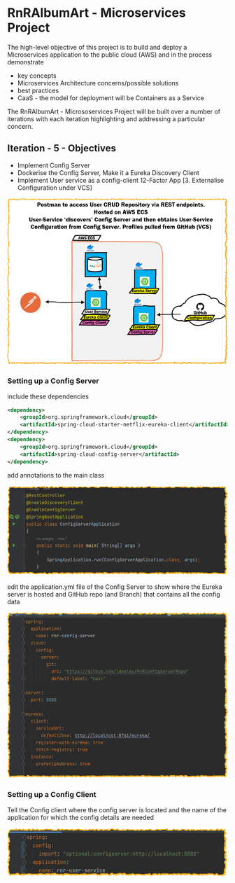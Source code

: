# RnRAlbumArt - Microservices Project

The high-level objective of this project is to build and deploy a Microservices application to the public cloud (AWS) and in the process demonstrate
* key concepts
* Microservices Architecture concerns/possible solutions
* best practices
* CaaS - the model for deployment will be Containers as a Service


The RnRAlbumArt - Micrososervices Project will be built over a number of iterations with each iteration highlighting and addressing a particular concern.

## Iteration  - 5 - Objectives

* Implement Config Server
* Dockerise the Config Server, Make it a Eureka Discovery Client
* Implement User service as a config-client 12-Factor App [3. Externalise Configuration under VCS]

![](Images/config%20and%20git.png)

### Setting up a Config Server

include these dependencies

```xml
<dependency>
    <groupId>org.springframework.cloud</groupId>
    <artifactId>spring-cloud-starter-netflix-eureka-client</artifactId>
</dependency>
<dependency>
    <groupId>org.springframework.cloud</groupId>
    <artifactId>spring-cloud-config-server</artifactId>
</dependency>
```

add annotations to the main class

![](Images/config%20annotations.png)

edit the application.yml file of the Config Server to show where the Eureka server is hosted and GitHub repo (and Branch) that contains all the config data

![](Images/config%20repo%20details.png)

### Setting up a Config Client

Tell the Config client where the config server is located and the name of the application for which the config details are needed

![](Images/config%20client%20application%20yml.png)

